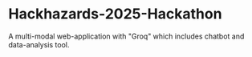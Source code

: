 # Hackhazards-2025-Hackathon
A multi-modal web-application with "Groq" which includes chatbot and data-analysis tool.
